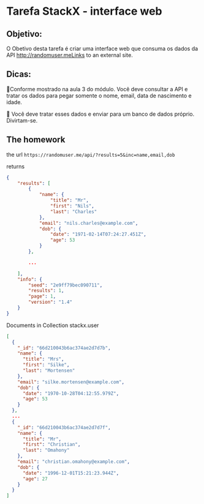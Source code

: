 # Tarefa StackX - interface web

## Objetivo: 

O Obetivo desta tarefa é criar uma interface web que consuma os dados da API http://randomuser.meLinks to an external site.

## Dicas:

📌Conforme mostrado na aula 3 do módulo. Você deve consultar a API e tratar os dados para pegar somente o nome, email, data de nascimento e idade.

📌 Você deve tratar esses dados e enviar para um banco de dados próprio. Divirtam-se.


## The homework


the url ```https://randomuser.me/api/?results=5&inc=name,email,dob```

returns 

```json
{
    "results": [
        {
            "name": {
                "title": "Mr",
                "first": "Nils",
                "last": "Charles"
            },
            "email": "nils.charles@example.com",
            "dob": {
                "date": "1971-02-14T07:24:27.451Z",
                "age": 53
            }
        },

        ...

    ],
    "info": {
        "seed": "2e9ff79bec090711",
        "results": 1,
        "page": 1,
        "version": "1.4"
    }
}
```

Documents in Collection stackx.user

```json
[
  {
    "_id": "66d210043b6ac374ae2d7d7b",
    "name": {
      "title": "Mrs",
      "first": "Silke",
      "last": "Mortensen"
    },
    "email": "silke.mortensen@example.com",
    "dob": {
      "date": "1970-10-28T04:12:55.979Z",
      "age": 53
    }
  },
  ...
  {
    "_id": "66d210043b6ac374ae2d7d7f",
    "name": {
      "title": "Mr",
      "first": "Christian",
      "last": "Omahony"
    },
    "email": "christian.omahony@example.com",
    "dob": {
      "date": "1996-12-01T15:21:23.944Z",
      "age": 27
    }
  }
]
```
